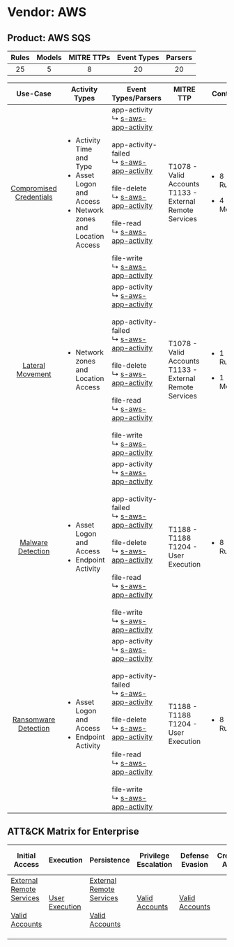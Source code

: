 Vendor: AWS
===========
Product: AWS SQS
----------------
| Rules | Models | MITRE TTPs | Event Types | Parsers |
|:-----:|:------:|:----------:|:-----------:|:-------:|
|  25   |   5    |     8      |     20      |   20    |

|                                 Use-Case                                  | Activity Types                                                                                                     | Event Types/Parsers                                                                                                                                                                                                                                                                                                                                                                                                                                                                           | MITRE TTP                                                      | Content                                             |
|:-------------------------------------------------------------------------:| ------------------------------------------------------------------------------------------------------------------ | --------------------------------------------------------------------------------------------------------------------------------------------------------------------------------------------------------------------------------------------------------------------------------------------------------------------------------------------------------------------------------------------------------------------------------------------------------------------------------------------- | -------------------------------------------------------------- | --------------------------------------------------- |
| [Compromised Credentials](../UseCases/usecase_compromised_credentials.md) | <ul><li>Activity Time  and Type</li><li>Asset Logon and Access</li><li>Network zones and Location Access</li></ul> |  app-activity<br> ↳ [s-aws-app-activity](../Parsers/parserContent_s-aws-app-activity.md)<br><br> app-activity-failed<br> ↳ [s-aws-app-activity](../Parsers/parserContent_s-aws-app-activity.md)<br><br> file-delete<br> ↳ [s-aws-app-activity](../Parsers/parserContent_s-aws-app-activity.md)<br><br> file-read<br> ↳ [s-aws-app-activity](../Parsers/parserContent_s-aws-app-activity.md)<br><br> file-write<br> ↳ [s-aws-app-activity](../Parsers/parserContent_s-aws-app-activity.md)<br> | T1078 - Valid Accounts<br>T1133 - External Remote Services<br> | <ul><li>8 Rules</li></ul><ul><li>4 Models</li></ul> |
|        [Lateral Movement](../UseCases/usecase_lateral_movement.md)        | <ul><li>Network zones and Location Access</li></ul>                                                                |  app-activity<br> ↳ [s-aws-app-activity](../Parsers/parserContent_s-aws-app-activity.md)<br><br> app-activity-failed<br> ↳ [s-aws-app-activity](../Parsers/parserContent_s-aws-app-activity.md)<br><br> file-delete<br> ↳ [s-aws-app-activity](../Parsers/parserContent_s-aws-app-activity.md)<br><br> file-read<br> ↳ [s-aws-app-activity](../Parsers/parserContent_s-aws-app-activity.md)<br><br> file-write<br> ↳ [s-aws-app-activity](../Parsers/parserContent_s-aws-app-activity.md)<br> | T1078 - Valid Accounts<br>T1133 - External Remote Services<br> | <ul><li>1 Rules</li></ul><ul><li>1 Models</li></ul> |
|       [Malware Detection](../UseCases/usecase_malware_detection.md)       | <ul><li>Asset Logon and Access</li><li>Endpoint Activity</li></ul>                                                 |  app-activity<br> ↳ [s-aws-app-activity](../Parsers/parserContent_s-aws-app-activity.md)<br><br> app-activity-failed<br> ↳ [s-aws-app-activity](../Parsers/parserContent_s-aws-app-activity.md)<br><br> file-delete<br> ↳ [s-aws-app-activity](../Parsers/parserContent_s-aws-app-activity.md)<br><br> file-read<br> ↳ [s-aws-app-activity](../Parsers/parserContent_s-aws-app-activity.md)<br><br> file-write<br> ↳ [s-aws-app-activity](../Parsers/parserContent_s-aws-app-activity.md)<br> | T1188 - T1188<br>T1204 - User Execution<br>                    | <ul><li>8 Rules</li></ul>                           |
|    [Ransomware Detection](../UseCases/usecase_ransomware_detection.md)    | <ul><li>Asset Logon and Access</li><li>Endpoint Activity</li></ul>                                                 |  app-activity<br> ↳ [s-aws-app-activity](../Parsers/parserContent_s-aws-app-activity.md)<br><br> app-activity-failed<br> ↳ [s-aws-app-activity](../Parsers/parserContent_s-aws-app-activity.md)<br><br> file-delete<br> ↳ [s-aws-app-activity](../Parsers/parserContent_s-aws-app-activity.md)<br><br> file-read<br> ↳ [s-aws-app-activity](../Parsers/parserContent_s-aws-app-activity.md)<br><br> file-write<br> ↳ [s-aws-app-activity](../Parsers/parserContent_s-aws-app-activity.md)<br> | T1188 - T1188<br>T1204 - User Execution<br>                    | <ul><li>8 Rules</li></ul>                           |

ATT&CK Matrix for Enterprise
----------------------------
| Initial Access                                                                                                                                   | Execution                                                           | Persistence                                                                                                                                      | Privilege Escalation                                                | Defense Evasion                                                     | Credential Access | Discovery | Lateral Movement | Collection | Command and Control | Exfiltration | Impact |
| ------------------------------------------------------------------------------------------------------------------------------------------------ | ------------------------------------------------------------------- | ------------------------------------------------------------------------------------------------------------------------------------------------ | ------------------------------------------------------------------- | ------------------------------------------------------------------- | ----------------- | --------- | ---------------- | ---------- | ------------------- | ------------ | ------ |
| [External Remote Services](https://attack.mitre.org/techniques/T1133)<br><br>[Valid Accounts](https://attack.mitre.org/techniques/T1078)<br><br> | [User Execution](https://attack.mitre.org/techniques/T1204)<br><br> | [External Remote Services](https://attack.mitre.org/techniques/T1133)<br><br>[Valid Accounts](https://attack.mitre.org/techniques/T1078)<br><br> | [Valid Accounts](https://attack.mitre.org/techniques/T1078)<br><br> | [Valid Accounts](https://attack.mitre.org/techniques/T1078)<br><br> |                   |           |                  |            |                     |              |        |